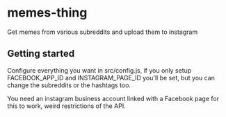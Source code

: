 # memes-thing
Get memes from various subreddits and upload them to instagram

## Getting started
Configure everything you want in src/config.js, if you only setup FACEBOOK_APP_ID and INSTAGRAM_PAGE_ID you'll be set, but you can change the subreddits or the hashtags too.

You need an instagram business account linked with a Facebook page for this to work, weird restrictions of the API.